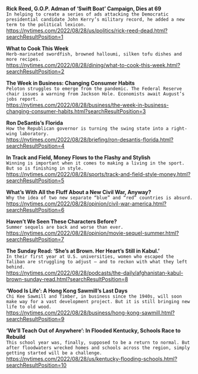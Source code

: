 **Rick Reed, G.O.P. Adman of ‘Swift Boat’ Campaign, Dies at 69**\
`In helping to create a series of ads attacking the Democratic presidential candidate John Kerry’s military record, he added a new term to the political lexicon.`\
https://nytimes.com/2022/08/28/us/politics/rick-reed-dead.html?searchResultPosition=1

**What to Cook This Week**\
`Herb-marinated swordfish, browned halloumi, silken tofu dishes and more recipes.`\
https://nytimes.com/2022/08/28/dining/what-to-cook-this-week.html?searchResultPosition=2

**The Week in Business: Changing Consumer Habits**\
`Peloton struggles to emerge from the pandemic. The Federal Reserve chair issues a warning from Jackson Hole. Economists await August’s jobs report.`\
https://nytimes.com/2022/08/28/business/the-week-in-business-changing-consumer-habits.html?searchResultPosition=3

**Ron DeSantis’s Florida**\
`How the Republican governor is turning the swing state into a right-wing laboratory.`\
https://nytimes.com/2022/08/28/briefing/ron-desantis-florida.html?searchResultPosition=4

**In Track and Field, Money Flows to the Flashy and Stylish**\
`Winning is important when it comes to making a living in the sport. But so is finishing in style.`\
https://nytimes.com/2022/08/28/sports/track-and-field-style-money.html?searchResultPosition=5

**What’s With All the Fluff About a New Civil War, Anyway?**\
`Why the idea of two new separate “blue” and “red” countries is absurd. `\
https://nytimes.com/2022/08/28/opinion/civil-war-america.html?searchResultPosition=6

**Haven’t We Seen These Characters Before?**\
`Summer sequels are back and worse than ever.`\
https://nytimes.com/2022/08/28/opinion/movie-sequel-summer.html?searchResultPosition=7

**The Sunday Read: ‘She’s at Brown. Her Heart’s Still in Kabul.’**\
`In their first year at U.S. universities, women who escaped the Taliban are struggling to adjust — and to reckon with what they left behind.`\
https://nytimes.com/2022/08/28/podcasts/the-daily/afghanistan-kabul-brown-sunday-read.html?searchResultPosition=8

**‘Wood Is Life’: A Hong Kong Sawmill’s Last Days**\
`Chi Kee Sawmill and Timber, in business since the 1940s, will soon make way for a vast development project. But it is still bringing new life to old wood.`\
https://nytimes.com/2022/08/28/business/hong-kong-sawmill.html?searchResultPosition=9

**‘We’ll Teach Out of Anywhere’: In Flooded Kentucky, Schools Race to Rebuild**\
`This school year was, finally, supposed to be a return to normal. But after floodwaters wrecked homes and schools across the region, simply getting started will be a challenge.`\
https://nytimes.com/2022/08/28/us/kentucky-flooding-schools.html?searchResultPosition=10

